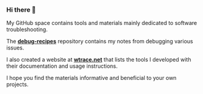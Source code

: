 ### Hi there 👋

My GitHub space contains tools and materials mainly dedicated to software troubleshooting.

The **[debug-recipes](https://github.com/lowleveldesign/debug-recipes)** repository contains my notes from debugging various issues.

I also created a website at **[wtrace.net](https://wtrace.net)** that lists the tools I developed with their documentation and usage instructions.

I hope you find the materials informative and beneficial to your own projects.
